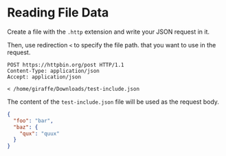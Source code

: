 # Reading File Data

Create a file with the `.http` extension and
write your JSON request in it.

Then, use redirection `<` to specify the file path.
that you want to use in the request.


```http title="file-to-variable.http"
POST https://httpbin.org/post HTTP/1.1
Content-Type: application/json
Accept: application/json

< /home/giraffe/Downloads/test-include.json

```
The content of the `test-include.json` file will
be used as the request body.

```json title="test-include.json"
{
  "foo": "bar",
  "baz": {
    "qux": "quux"
  }
}
```
